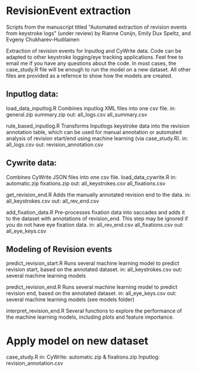 # RevisionEvent extraction
Scripts from the manuscript titled "Automated extraction of revision events from keystroke logs" (under review)
by Rianne Conijn, Emily Dux Speltz, and Evgeny Chukharev-Hudilainen

Extraction of revision events for Inputlog and CyWrite data. Code can be adapted to other keystroke logging/eye tracking applications. Feel free to email me if you have any questions about the code. In most cases, the case_study.R file will be enough to run the model on a new dataset. All other files are provided as a refernce to show how the models are created.

## Inputlog data:
load_data_inputlog.R 
Combines inputlog XML files into one csv file.
in:  general.zip 
     summary.zip 
out: all_logs.csv
     all_summary.csv
	 
rule_based_inputlog.R
Transforms Inputlogs keystroke data into the revision annotation table, which can be used for manual annotation or 
automated analysis of revision start/end using machine learning (via case_study.R).
in:  all_logs.csv
out: revision_annotation.csv


## Cywrite data:
Combines CyWrite JSON files into one csv file.
load_data_cywrite.R
in:  automatic.zip
     fixations.zip
out: all_keystrokes.csv
     all_fixations.csv

get_revision_end.R
Adds the manually annotated revision end to the data.
in:  all_keystrokes.csv
out: all_rev_end.csv

add_fixation_data.R
Pre-processes fixation data into saccades and adds it to the dataset with annotations of revision_end. 
This step may be ignored if you do not have eye fixation data.
in:  all_rev_end.csv
     all_fixations.csv
out: all_eye_keys.csv

## Modeling of Revision events
predict_revision_start.R
Runs several machine learning model to predict revision start, based on the annotated dataset.
in:  all_keystrokes.csv
out: several machine learning models

predict_revision_end.R
Runs several machine learning model to predict revision end, based on the annotated dataset.
in:  all_eye_keys.csv
out: several machine learning models (see models folder)

interpret_revision_end.R
Several functions to explore the performance of the machine learning models, including plots and feature importance.

# Apply model on new dataset
case_study.R
in: CyWrite:  automatic.zip & fixations.zip
    Inputlog: revision_annotation.csv
	

